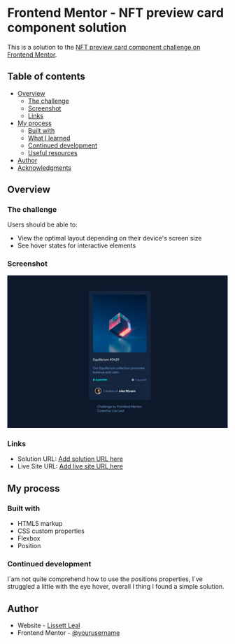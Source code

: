 # Frontend Mentor - NFT preview card component solution

This is a solution to the [NFT preview card component challenge on Frontend Mentor](https://www.frontendmentor.io/challenges/nft-preview-card-component-SbdUL_w0U). 

## Table of contents

- [Overview](#overview)
  - [The challenge](#the-challenge)
  - [Screenshot](#screenshot)
  - [Links](#links)
- [My process](#my-process)
  - [Built with](#built-with)
  - [What I learned](#what-i-learned)
  - [Continued development](#continued-development)
  - [Useful resources](#useful-resources)
- [Author](#author)
- [Acknowledgments](#acknowledgments)


## Overview

### The challenge

Users should be able to:

- View the optimal layout depending on their device's screen size
- See hover states for interactive elements

### Screenshot

![](./images/screenshotDesafioCuatro.png)



### Links

- Solution URL: [Add solution URL here](https://your-solution-url.com)
- Live Site URL: [Add live site URL here](https://your-live-site-url.com)

## My process

### Built with

- HTML5 markup
- CSS custom properties
- Flexbox
- Position 


### Continued development

I´am not quite comprehend how to use the positions properties, I´ve struggled a little with the eye hover, overall I thing I found a simple solution.

## Author

- Website - [Lissett Leal](https://www.your-site.com)
- Frontend Mentor - [@yourusername](https://www.frontendmentor.io/profile/yourusername)

